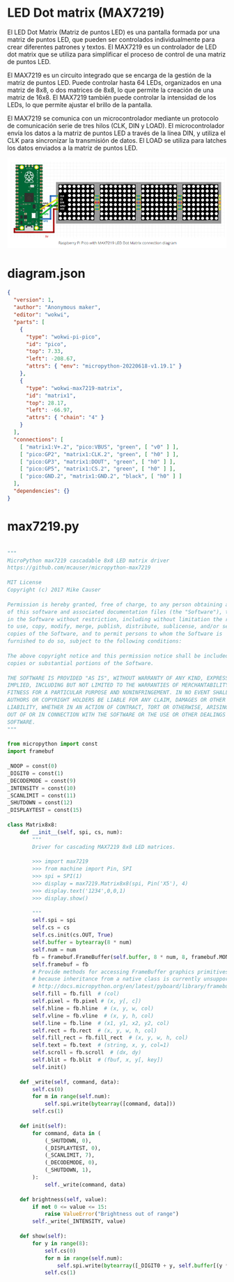 # LED Dot matrix (MAX7219)

El LED Dot Matrix (Matriz de puntos LED) es una pantalla formada por una matriz de puntos LED, que pueden ser controlados individualmente para crear diferentes patrones y textos. El MAX7219 es un controlador de LED dot matrix que se utiliza para simplificar el proceso de control de una matriz de puntos LED.

El MAX7219 es un circuito integrado que se encarga de la gestión de la matriz de puntos LED. Puede controlar hasta 64 LEDs, organizados en una matriz de 8x8, o dos matrices de 8x8, lo que permite la creación de una matriz de 16x8. El MAX7219 también puede controlar la intensidad de los LEDs, lo que permite ajustar el brillo de la pantalla.

El MAX7219 se comunica con un microcontrolador mediante un protocolo de comunicación serie de tres hilos (CLK, DIN y LOAD). El microcontrolador envía los datos a la matriz de puntos LED a través de la línea DIN, y utiliza el CLK para sincronizar la transmisión de datos. El LOAD se utiliza para latches los datos enviados a la matriz de puntos LED.

![Image alt text](sis1.png?raw=true)

# diagram.json
```json
{
  "version": 1,
  "author": "Anonymous maker",
  "editor": "wokwi",
  "parts": [
    {
      "type": "wokwi-pi-pico",
      "id": "pico",
      "top": 7.33,
      "left": -208.67,
      "attrs": { "env": "micropython-20220618-v1.19.1" }
    },
    {
      "type": "wokwi-max7219-matrix",
      "id": "matrix1",
      "top": 28.17,
      "left": -66.97,
      "attrs": { "chain": "4" }
    }
  ],
  "connections": [
    [ "matrix1:V+.2", "pico:VBUS", "green", [ "v0" ] ],
    [ "pico:GP2", "matrix1:CLK.2", "green", [ "h0" ] ],
    [ "pico:GP3", "matrix1:DOUT", "green", [ "h0" ] ],
    [ "pico:GP5", "matrix1:CS.2", "green", [ "h0" ] ],
    [ "pico:GND.2", "matrix1:GND.2", "black", [ "h0" ] ]
  ],
  "dependencies": {}
}
```


# max7219.py

```python

"""
MicroPython max7219 cascadable 8x8 LED matrix driver
https://github.com/mcauser/micropython-max7219

MIT License
Copyright (c) 2017 Mike Causer

Permission is hereby granted, free of charge, to any person obtaining a copy
of this software and associated documentation files (the "Software"), to deal
in the Software without restriction, including without limitation the rights
to use, copy, modify, merge, publish, distribute, sublicense, and/or sell
copies of the Software, and to permit persons to whom the Software is
furnished to do so, subject to the following conditions:

The above copyright notice and this permission notice shall be included in all
copies or substantial portions of the Software.

THE SOFTWARE IS PROVIDED "AS IS", WITHOUT WARRANTY OF ANY KIND, EXPRESS OR
IMPLIED, INCLUDING BUT NOT LIMITED TO THE WARRANTIES OF MERCHANTABILITY,
FITNESS FOR A PARTICULAR PURPOSE AND NONINFRINGEMENT. IN NO EVENT SHALL THE
AUTHORS OR COPYRIGHT HOLDERS BE LIABLE FOR ANY CLAIM, DAMAGES OR OTHER
LIABILITY, WHETHER IN AN ACTION OF CONTRACT, TORT OR OTHERWISE, ARISING FROM,
OUT OF OR IN CONNECTION WITH THE SOFTWARE OR THE USE OR OTHER DEALINGS IN THE
SOFTWARE.
"""

from micropython import const
import framebuf

_NOOP = const(0)
_DIGIT0 = const(1)
_DECODEMODE = const(9)
_INTENSITY = const(10)
_SCANLIMIT = const(11)
_SHUTDOWN = const(12)
_DISPLAYTEST = const(15)

class Matrix8x8:
    def __init__(self, spi, cs, num):
        """
        Driver for cascading MAX7219 8x8 LED matrices.

        >>> import max7219
        >>> from machine import Pin, SPI
        >>> spi = SPI(1)
        >>> display = max7219.Matrix8x8(spi, Pin('X5'), 4)
        >>> display.text('1234',0,0,1)
        >>> display.show()

        """
        self.spi = spi
        self.cs = cs
        self.cs.init(cs.OUT, True)
        self.buffer = bytearray(8 * num)
        self.num = num
        fb = framebuf.FrameBuffer(self.buffer, 8 * num, 8, framebuf.MONO_HLSB)
        self.framebuf = fb
        # Provide methods for accessing FrameBuffer graphics primitives. This is a workround
        # because inheritance from a native class is currently unsupported.
        # http://docs.micropython.org/en/latest/pyboard/library/framebuf.html
        self.fill = fb.fill  # (col)
        self.pixel = fb.pixel # (x, y[, c])
        self.hline = fb.hline  # (x, y, w, col)
        self.vline = fb.vline  # (x, y, h, col)
        self.line = fb.line  # (x1, y1, x2, y2, col)
        self.rect = fb.rect  # (x, y, w, h, col)
        self.fill_rect = fb.fill_rect  # (x, y, w, h, col)
        self.text = fb.text  # (string, x, y, col=1)
        self.scroll = fb.scroll  # (dx, dy)
        self.blit = fb.blit  # (fbuf, x, y[, key])
        self.init()

    def _write(self, command, data):
        self.cs(0)
        for m in range(self.num):
            self.spi.write(bytearray([command, data]))
        self.cs(1)

    def init(self):
        for command, data in (
            (_SHUTDOWN, 0),
            (_DISPLAYTEST, 0),
            (_SCANLIMIT, 7),
            (_DECODEMODE, 0),
            (_SHUTDOWN, 1),
        ):
            self._write(command, data)

    def brightness(self, value):
        if not 0 <= value <= 15:
            raise ValueError("Brightness out of range")
        self._write(_INTENSITY, value)

    def show(self):
        for y in range(8):
            self.cs(0)
            for m in range(self.num):
                self.spi.write(bytearray([_DIGIT0 + y, self.buffer[(y * self.num) + m]]))
            self.cs(1)
```

